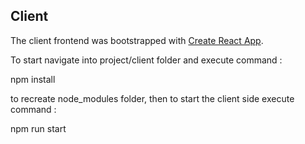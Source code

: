 ## Client

The client frontend was bootstrapped with [Create React App](https://github.com/facebook/create-react-app).

To start navigate into project/client folder and execute command :

npm install

to recreate node_modules folder, then to start the client side execute command :

npm run start
